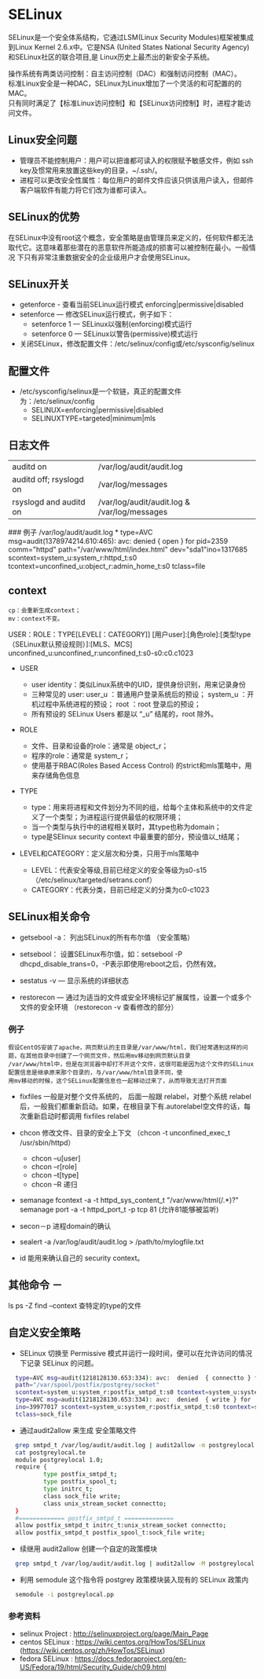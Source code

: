 # SELinux
  SELinux是一个安全体系结构，它通过LSM(Linux Security Modules)框架被集成到Linux Kernel 2.6.x中。它是NSA (United States National Security Agency)和SELinux社区的联合项目,是 Linux历史上最杰出的新安全子系统。

操作系统有两类访问控制：自主访问控制（DAC）和强制访问控制（MAC）。<br/>
标准Linux安全是一种DAC，SELinux为Linux增加了一个灵活的和可配置的的MAC。<br/>
只有同时满足了【标准Linux访问控制】和【SELinux访问控制】时，进程才能访问文件。<br/>

## Linux安全问题
  * 管理员不能控制用户：用户可以把谁都可读入的权限赋予敏感文件，例如 ssh key及惯常用来放置这些key的目录，~/.ssh/。
  * 进程可以更改安全性属性：每位用户的邮件文件应该只供该用户读入，但邮件客户端软件有能力将它们改为谁都可读入。
    
## SELinux的优势
  在SELinux中没有root这个概念，安全策略是由管理员来定义的，任何软件都无法取代它。这意味着那些潜在的恶意软件所能造成的损害可以被控制在最小。一般情况
  下只有非常注重数据安全的企业级用户才会使用SELinux。

## SELinux开关
  * getenforce - 查看当前SELinux运行模式 enforcing|permissive|disabled
  * setenforce — 修改SELinux运行模式，例子如下：
    * setenforce 1 — SELinux以强制(enforcing)模式运行
    * setenforce 0 — SELinux以警告(permissive)模式运行
  * 关闭SELinux，修改配置文件：/etc/selinux/config或/etc/sysconfig/selinux

## 配置文件
  * /etc/sysconfig/selinux是一个软链，真正的配置文件为：/etc/selinux/config 
    * SELINUX=enforcing|permissive|disabled
    * SELINUXTYPE=targeted|minimum|mls
    
## 日志文件
<table>
  <tr>
    <td>auditd on</td>
    <td>/var/log/audit/audit.log</td>
  </tr>
  <tr>
    <td>auditd off; rsyslogd on</td>
    <td>/var/log/messages</td>
  </tr>
  <tr>
    <td>rsyslogd and auditd on</td>
    <td>/var/log/audit/audit.log & /var/log/messages</td>
  </tr>
</table>
### 例子
  /var/log/audit/audit.log
  * type=AVC msg=audit(1378974214.610:465): avc:  denied  { open } for pid=2359 comm="httpd" path="/var/www/html/index.html"
  dev="sda1"ino=1317685 scontext=system_u:system_r:httpd_t:s0 tcontext=unconfined_u:object_r:admin_home_t:s0 tclass=file

## context
    cp：会重新生成context；
    mv：context不变。
    
  USER：ROLE：TYPE[LEVEL[：CATEGORY]]
  [用户user]:[角色role]:[类型type（SELinux默认预设规则）]:[MLS、MCS]
  unconfined_u:unconfined_r:unconfined_t:s0-s0:c0.c1023 
  
  * USER
    * user identity：类似Linux系统中的UID，提供身份识别，用来记录身份
    * 三种常见的 user:
      user_u ：普通用户登录系统后的预设；
      system_u ：开机过程中系统进程的预设；
      root ：root 登录后的预设；
    * 所有预设的 SELinux Users 都是以 “_u” 结尾的，root 除外。
        
  * ROLE
    * 文件、目录和设备的role：通常是 object_r；
    * 程序的role：通常是 system_r；    
    * 使用基于RBAC(Roles Based Access Control) 的strict和mls策略中，用来存储角色信息
        
  * TYPE
    * type：用来将进程和文件划分为不同的组，给每个主体和系统中的文件定义了一个类型；为进程运行提供最低的权限环境；
    * 当一个类型与执行中的进程相关联时，其type也称为domain；
    * type是SElinux security context 中最重要的部分，预设值以_t结尾；

  * LEVEL和CATEGORY：定义层次和分类，只用于mls策略中
    * LEVEL：代表安全等级,目前已经定义的安全等级为s0-s15 （/etc/selinux/targeted/setrans.conf）
    * CATEGORY：代表分类，目前已经定义的分类为c0-c1023

## SELinux相关命令

  * getsebool -a： 列出SELinux的所有布尔值 （安全策略）
  * setsebool： 设置SELinux布尔值，如：setsebool -P dhcpd_disable_trans=0，-P表示即使用reboot之后，仍然有效。
    
  * sestatus -v — 显示系统的详细状态
  * restorecon — 通过为适当的文件或安全环境标记扩展属性，设置一个或多个文件的安全环境 （restorecon -v 查看修改的部分）
  ### 例子
    假设CentOS安装了apache，网页默认的主目录是/var/www/html，我们经常遇到这样的问题，在其他目录中创建了一个网页文件，然后用mv移动到网页默认目录
    /var/www/html中，但是在浏览器中却打不开这个文件，这很可能是因为这个文件的SELinux配置信息是继承原来那个目录的，与/var/www/html目录不同，使
    用mv移动的时候，这个SELinux配置信息也一起移动过来了，从而导致无法打开页面
  
  * fixfiles
    一般是对整个文件系统的， 后面一般跟 relabel，对整个系统 relabel后，一般我们都重新启动。如果，在根目录下有.autorelabel空文件的话，每次重新启动时都调用 fixfiles relabel
    
  * chcon 修改文件、目录的安全上下文 （chcon -t unconfined_exec_t /usr/sbin/httpd）
    * chcon –u[user]
    * chcon –r[role]
    * chcon –t[type] 
    * chcon –R  递归
  
  * semanage fcontext -a -t httpd_sys_content_t "/var/www/html(/.*)?" <br/>
    semanage port -a -t httpd_port_t -p tcp 81 (允许81能够被监听)

  * secon－p 进程domain的确认
  
  * sealert -a /var/log/audit/audit.log > /path/to/mylogfile.txt 
  
  * id 能用来确认自己的 security context。
      
## 其他命令 －
  ls ps -Z
 find –context 查特定的type的文件

## 自定义安全策略
  * SELinux 切换至 Permissive 模式并运行一段时间，便可以在允许访问的情况下记录 SELinux 的问题。
  ```bash
    type=AVC msg=audit(1218128130.653:334): avc:  denied  { connectto } for  pid=9111 comm="smtpd" 
    path="/var/spool/postfix/postgrey/socket"
    scontext=system_u:system_r:postfix_smtpd_t:s0 tcontext=system_u:system_r:initrc_t:s0 tclass=unix_stream_socket
    type=AVC msg=audit(1218128130.653:334): avc:  denied  { write } for  pid=9111 comm="smtpd" name="socket" dev=sda6 
    ino=39977017 scontext=system_u:system_r:postfix_smtpd_t:s0 tcontext=system_u:object_r:postfix_spool_t:s0 
    tclass=sock_file 
  ```
  
  * 通过audit2allow 来生成 安全策略文件
  ```bash
    grep smtpd_t /var/log/audit/audit.log | audit2allow -m postgreylocal > postgreylocal.te
    cat postgreylocal.te
    module postgreylocal 1.0;
    require {
            type postfix_smtpd_t;
            type postfix_spool_t;
            type initrc_t;
            class sock_file write;
            class unix_stream_socket connectto;
    }
    #============= postfix_smtpd_t ==============
    allow postfix_smtpd_t initrc_t:unix_stream_socket connectto;
    allow postfix_smtpd_t postfix_spool_t:sock_file write; 
  ```
  
  * 续继用 audit2allow 创建一个自定的政策模块
  ```bash
    grep smtpd_t /var/log/audit/audit.log | audit2allow -M postgreylocal 
  ```
  
  * 利用 semodule 这个指令将 postgrey 政策模块装入现有的 SELinux 政策内
  ```bash
    semodule -i postgreylocal.pp 
  ```

### 参考资料
 * selinux Project : http://selinuxproject.org/page/Main_Page
 * centos SELinux : https://wiki.centos.org/HowTos/SELinux (https://wiki.centos.org/zh/HowTos/SELinux)
 * fedora SELinux : https://docs.fedoraproject.org/en-US/Fedora/19/html/Security_Guide/ch09.html
